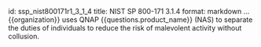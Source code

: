 id: ssp_nist800171r1_3_1_4
title: NIST SP 800-171 3.1.4
format: markdown
...
{{organization}} uses QNAP {{questions.product_name}} (NAS) to separate the duties of individuals to reduce the risk of malevolent activity without collusion.

